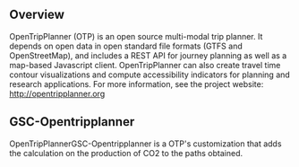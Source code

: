 ## Overview

OpenTripPlanner (OTP) is an open source multi-modal trip planner. It depends on open data in open standard file formats (GTFS and OpenStreetMap), and includes a REST API for journey planning as well as a map-based Javascript client. OpenTripPlanner can also create travel time contour visualizations and compute accessibility indicators for planning and research applications. For more information, see the project website: http://opentripplanner.org

## GSC-Opentripplanner 

OpenTripPlannerGSC-Opentripplanner is a OTP's customization that adds the calculation on the production of CO2 to the paths obtained.
